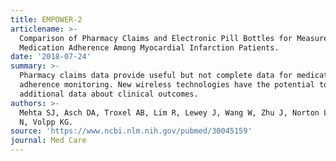 ```yaml
---
title: EMPOWER-2
articlename: >-
  Comparison of Pharmacy Claims and Electronic Pill Bottles for Measurement of
  Medication Adherence Among Myocardial Infarction Patients.
date: '2018-07-24'
summary: >-
  Pharmacy claims data provide useful but not complete data for medication
  adherence monitoring. New wireless technologies have the potential to provide
  additional data about clinical outcomes.
authors: >-
  Mehta SJ, Asch DA, Troxel AB, Lim R, Lewey J, Wang W, Zhu J, Norton L, Marcus
  N, Volpp KG.
source: 'https://www.ncbi.nlm.nih.gov/pubmed/30045159'
journal: Med Care
---
```


